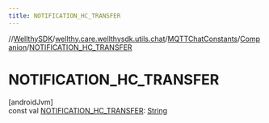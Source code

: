```yaml
---
title: NOTIFICATION_HC_TRANSFER
---
```

//[WellthySDK](../../../../index.html)/[wellthy.care.wellthysdk.utils.chat](../../index.html)/[MQTTChatConstants](../index.html)/[Companion](index.html)/[NOTIFICATION_HC_TRANSFER](-n-o-t-i-f-i-c-a-t-i-o-n_-h-c_-t-r-a-n-s-f-e-r.html)



# NOTIFICATION_HC_TRANSFER



[androidJvm]\
const val [NOTIFICATION_HC_TRANSFER](-n-o-t-i-f-i-c-a-t-i-o-n_-h-c_-t-r-a-n-s-f-e-r.html): [String](https://kotlinlang.org/api/latest/jvm/stdlib/kotlin/-string/index.html)




